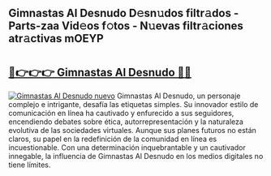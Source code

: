 ## Gimnastas Al Desnudo D𝚎sn𝚞dos filtr𝚊dos - Parts-zaa Vid𝚎os f𝚘tos - N𝚞evas filtr𝚊ciones atr𝚊ctivas mOEYP

# <h2><a href="http://mb4rjq.tromn.icu/?c=Gimnastas+Al+Desnudo">🔗👉👉👉 Gimnastas Al Desnudo 🔗🔗</a></h2>

[![Gimnastas Al Desnudo nuevo](https://i.imgur.com/pEAQMta.gif)](http://mb4rjq.tromn.icu/?c=Gimnastas+Al+Desnudo)
Gimnastas Al Desnudo, un personaje complejo e intrigante, desafía las etiquetas simples. Su innovador estilo de comunicación en línea ha cautivado y enfurecido a sus seguidores, encendiendo debates sobre ética, autorrepresentación y la naturaleza evolutiva de las sociedades virtuales. Aunque sus planes futuros no están claros, su papel en la redefinición de la comunidad en línea es incuestionable. Con una determinación inquebrantable y un cautivador innegable, la influencia de Gimnastas Al Desnudo en los medios digitales no tiene límites.
